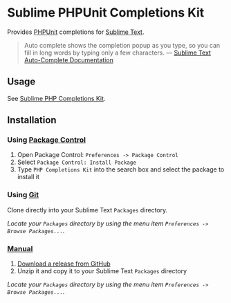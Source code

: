 Sublime PHPUnit Completions Kit
===============================

Provides [PHPUnit](http://phpunit.de) completions for [Sublime Text](http://www.sublimetext.com).

> Auto complete shows the completion popup as you type, so you can fill in long
> words by typing only a few characters. &mdash; [Sublime Text Auto-Complete Documentation](http://www.sublimetext.com/docs/3/auto_complete.html)

Usage
-----

See [Sublime PHP Completions Kit](https://github.com/gerardroche/sublime-phpck#usage--features).

Installation
------------

### Using [Package Control](https://sublime.wbond.net/installation)

1. Open Package Control: `Preferences -> Package Control`
2. Select `Package Control: Install Package`
3. Type `PHP Completions Kit` into the search box and select the package to
install it

### Using [Git](http://git-scm.com)

Clone directly into your Sublime Text `Packages` directory.

*Locate your `Packages` directory by using the menu item
`Preferences -> Browse Packages...`.*

### [Manual](http://www.sublimetext.com/docs/3/packages.html)

1. [Download a release from GitHub](https://github.com/gerardroche/sublime-phpck/releases)
2. Unzip it and copy it to your Sublime Text `Packages` directory

*Locate your `Packages` directory by using the menu item
`Preferences -> Browse Packages...`.*
